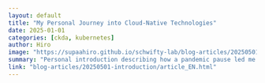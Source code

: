 ```yaml
---
layout: default
title: "My Personal Journey into Cloud-Native Technologies"
date: 2025-01-01
categories: [ckda, kubernetes]
author: Hiro
image: "https://supaahiro.github.io/schwifty-lab/blog-articles/20250501-introduction/article.webp"
summary: "Personal introduction describing how a pandemic pause led me to Docker, Kubernetes and cloud-native technologies — and why this blog will share practical guides and insights for beginners and experienced practitioners."
link: "blog-articles/20250501-introduction/article_EN.html"
---
```

